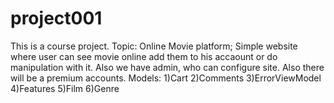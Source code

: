 # project001
This is a course project. Topic: Online Movie platform;
Simple website where user can see movie online add them to his accaount or do manipulation with it. Also we have admin, who can configure site. Also there will be a premium accounts.
Models:
1)Cart
2)Comments
3)ErrorViewModel
4)Features
5)Film
6)Genre